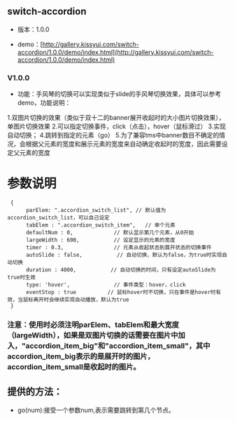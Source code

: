 ## switch-accordion

* 版本：1.0.0

* demo：[http://gallery.kissyui.com/switch-accordion/1.0.0/demo/index.html](http://gallery.kissyui.com/switch-accordion/1.0.0/demo/index.html)

### V1.0.0

 * 功能：手风琴的切换可以实现类似于slide的手风琴切换效果，具体可以参考demo，功能说明：

 1.双图片切换的效果（类似于双十二的banner展开收起时的大小图片切换效果），单图片切换效果
 2.可以指定切换事件，click（点击），hover（鼠标滑过）
 3.实现自动切换；
 4.跳转到指定的元素（go）
 5.为了兼容tms中banner数目不确定的情况，会根据父元素的宽度和展示元素的宽度来自动确定收起时的宽度，因此需要设定父元素的宽度
 
# 参数说明

```
 {
      parElem: ".accordion_switch_list", // 默认值为accordion_switch_list，可以自己设定
      tabElem : ".accordion_switch_item",   // 单个元素
      defaultNum : 0,             // 默认显示第几个元素，从0开始
      largeWidth : 600,           // 设定显示的元素的宽度
      timer : 0.3,                // 元素从收起状态到展开状态的切换事件
      autoSlide : false,           // 自动切换，默认为false，为true时实现自动切换
      duration : 4000,           // 自动切换的时间，只有设定autoSlide为true时生效
      type: 'hover',              // 事件类型：hover，click
      eventStop : true          // 鼠标hover时不切换，只在事件是hover时有效，当鼠标离开时会继续实现自动播放，默认为true
 }
```

### 注意：使用时必须注明parElem、tabElem和最大宽度（largeWidth），如果是双图片切换的话需要在图片中加入，"accordion_item_big"和"accordion_item_small"，其中accordion_item_big表示的是展开时的图片，accordion_item_small是收起时的图片。

## 提供的方法：
* go(num):接受一个参数num,表示需要跳转到第几个节点。
